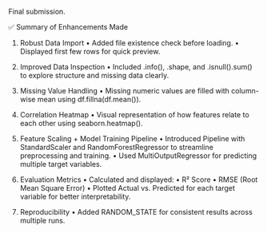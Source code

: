 Final submission. 

✅ Summary of Enhancements Made

1. Robust Data Import
	•	Added file existence check before loading.
	•	Displayed first few rows for quick preview.

2. Improved Data Inspection
	•	Included .info(), .shape, and .isnull().sum() to explore structure and missing data clearly.

3. Missing Value Handling
	•	Missing numeric values are filled with column-wise mean using df.fillna(df.mean()).

4. Correlation Heatmap
	•	Visual representation of how features relate to each other using seaborn.heatmap().

5. Feature Scaling + Model Training Pipeline
	•	Introduced Pipeline with StandardScaler and RandomForestRegressor to streamline preprocessing and training.
	•	Used MultiOutputRegressor for predicting multiple target variables.

6. Evaluation Metrics
	•	Calculated and displayed:
	•	R² Score
	•	RMSE (Root Mean Square Error)
	•	Plotted Actual vs. Predicted for each target variable for better interpretability.

7. Reproducibility
	•	Added RANDOM_STATE for consistent results across multiple runs.
